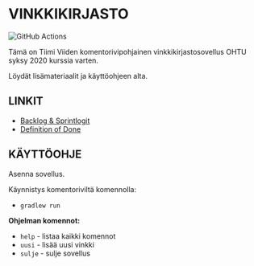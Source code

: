# VINKKIKIRJASTO

![GitHub Actions](https://github.com/Miniaya/lukuvinkkikirjasto/workflows/Java%20CI%20with%20Gradle/badge.svg)

Tämä on Tiimi Viiden komentorivipohjainen vinkkikirjastosovellus OHTU syksy 2020 kurssia varten.

Löydät lisämateriaalit ja käyttöohjeen alta.

## LINKIT
- [Backlog & Sprintlogit](https://docs.google.com/spreadsheets/d/1XuvgQQRyYOgVvAYmBFQm1ab_-g5Kg-24XLIuX7o79t4/)
- [Definition of Done]()

## KÄYTTÖOHJE

Asenna sovellus.

Käynnistys komentoriviltä komennolla:
- `gradlew run`


**Ohjelman komennot:**
- `help` - listaa kaikki komennot
- `uusi` - lisää uusi vinkki
- `sulje` - sulje sovellus